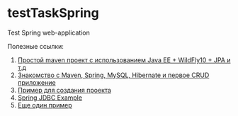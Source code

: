 # testTaskSpring
Test Spring web-application

Полезные ссылки:
1) <a href="https://habr.com/ru/post/420827/">Простой maven проект с использованием Java EE + WildFly10 + JPA и т.д </a>
2) <a href="https://javarush.ru/groups/posts/2253-znakomstvo-s-maven-spring-mysql-hibernate-i-pervoe-crud-prilozhenie-chastjh-1">Знакомство с Maven, Spring, MySQL, Hibernate и первое CRUD приложение </a>
3) <a href="https://github.com/maxsouldrake/Filmography/blob/master/pom.xml">Пример для создания проекта </a>
4) <a href="https://www.journaldev.com/2593/spring-jdbc-example"> Spring JDBC Example </a>
5) <a href="http://javastudy.ru/spring-mvc/hello-world-example/">Еще один пример</a>
